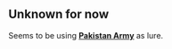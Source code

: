 ## Unknown for now
Seems to be using [**Pakistan Army**](./67bf28adf1b2994d9b20e4aa8a068f487e02d4bfd9a3ee73d81dd37f2a7d5a73.md) as lure.

